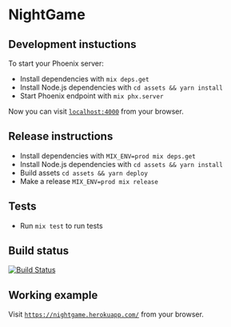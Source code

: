 # NightGame

## Development instuctions

To start your Phoenix server:

  * Install dependencies with `mix deps.get`
  * Install Node.js dependencies with `cd assets && yarn install`
  * Start Phoenix endpoint with `mix phx.server`

Now you can visit [`localhost:4000`](http://localhost:4000) from your browser.

## Release instructions

  * Install dependencies with `MIX_ENV=prod mix deps.get`
  * Install Node.js dependencies with `cd assets && yarn install`
  * Build assets `cd assets && yarn deploy`
  * Make a release `MIX_ENV=prod mix release`

## Tests
  
  * Run `mix test` to run tests

## Build status
  
[![Build Status](https://travis-ci.org/fazibear/night_game.svg?branch=master)](https://travis-ci.org/fazibear/night_game)

## Working example

Visit [`https://nightgame.herokuapp.com/`](https://nightgame.herokuapp.com/) from your browser.

